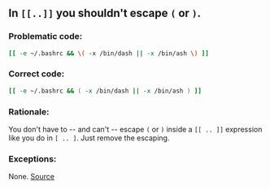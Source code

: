 ## In `[[..]]` you shouldn't escape `(` or `)`.

### Problematic code:

```sh
[[ -e ~/.bashrc && \( -x /bin/dash || -x /bin/ash \) ]]
```

### Correct code:

```sh
[[ -e ~/.bashrc && ( -x /bin/dash || -x /bin/ash ) ]]
```

### Rationale:

You don't have to -- and can't -- escape `(` or `)` inside a `[[ .. ]]` expression like you do in `[ .. ]`. Just remove the escaping.

### Exceptions:

None.
[Source](https://github.com/koalaman/shellcheck/wiki/SC1029)

